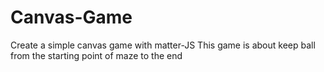 # Canvas-Game

Create a simple canvas game with matter-JS 
This game is about keep ball from the starting point of maze to the end 
